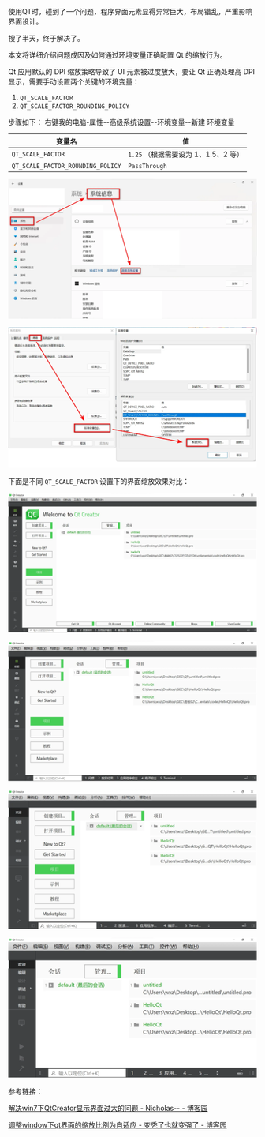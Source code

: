 使用QT时，碰到了一个问题，程序界面元素显得异常巨大，布局错乱，严重影响界面设计。

搜了半天，终于解决了。

本文将详细介绍问题成因及如何通过环境变量正确配置 Qt 的缩放行为。

Qt 应用默认的 DPI 缩放策略导致了 UI 元素被过度放大，要让 Qt 正确处理高 DPI 显示，需要手动设置两个关键的环境变量：

1. `QT_SCALE_FACTOR`
2. `QT_SCALE_FACTOR_ROUNDING_POLICY`

步骤如下：
右键我的电脑-属性--高级系统设置--环境变量--新建    环境变量

| 变量名                            | 值                                   |
| --------------------------------- | ------------------------------------ |
| `QT_SCALE_FACTOR`                 | `1.25` （根据需要设为 1、1.5、2 等） |
| `QT_SCALE_FACTOR_ROUNDING_POLICY` | `PassThrough`                        |

![屏幕截图_20250908_192550](pic/屏幕截图_20250908_192550.webp)

![屏幕截图_20250908_191422](pic/屏幕截图_20250908_191422-1757330965703-15.webp)

下面是不同 `QT_SCALE_FACTOR` 设置下的界面缩放效果对比：

![1](pic/屏幕截图_20250908_191105.webp)

![1.25](pic/屏幕截图_20250908_191152.webp)

![1.5](pic/屏幕截图_20250908_191232.webp)

![2](pic/屏幕截图_20250908_191305.webp)

参考链接：

[解决win7下QtCreator显示界面过大的问题 - Nicholas-- - 博客园](https://www.cnblogs.com/Nicholas0707/articles/15400314.html)

[调整window下qt界面的缩放比例为自适应 - 变秃了也就变强了 - 博客园](https://www.cnblogs.com/lichangyi/p/18051727)
